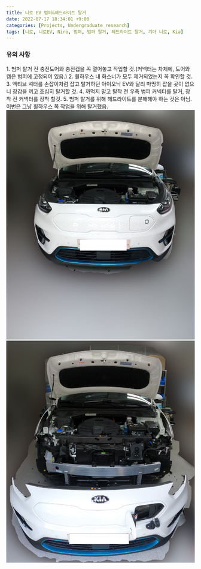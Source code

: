 ```yaml
---
title: 니로 EV 범퍼&헤드라이트 탈거
date: 2022-07-17 18:34:01 +9:00
categories: [Projects, Undergraduate research]
tags: [니로, 니로EV, Niro, 범퍼, 범퍼 탈거, 헤드라이트 탈거, 기아 니로, Kia]
---
```


<h3>유의 사항</h3>
1. 범퍼 탈거 전 충전도어와 충전캡을 꼭 열어놓고 작업할 것.(커넥터는 차체에, 도어와 캡은 범퍼에 고정되어 있음.)
2. 휠하우스 내 화스너가 모두 제거되었는지 꼭 확인할 것.
3. 액티브 셔터를 손잡이처럼 잡고 탈거하던 아이오닉 EV와 달리 마땅히 잡을 곳이 없으니 장갑을 끼고 조심히 탈거할 것.
4. 까먹지 말고 탈착 전 우측 범퍼 커넥터를 탈거, 장착 전 커넥터를 장착 할것.
5. 범퍼 탈거를 위해 헤드라이트를 분해해야 하는 것은 아님. 이번은 그냥 휠하우스 쪽 작업을 위해 탈거했음.
<br>
<img src="/assets/img/NEV_Bumper/before.jpg" alt="니로 EV 범퍼 탈거 전">
<img src="/assets/img/NEV_Bumper/after.jpg" alt="니로 EV 범퍼 탈거 후">